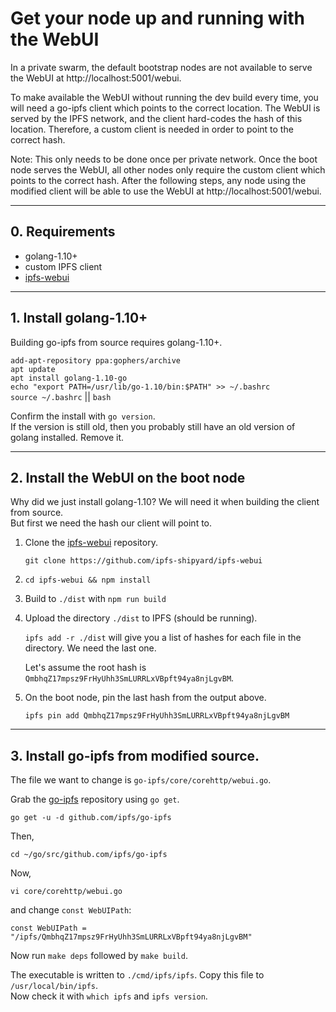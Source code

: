 # Get your node up and running with the WebUI

In a private swarm, the default bootstrap nodes are not available to serve the WebUI
at http://localhost:5001/webui.  

To make available the WebUI without running the dev build every time, you will need a go-ipfs client which 
points to the correct location. The WebUI is served by the IPFS network, and the client hard-codes the hash 
of this location. Therefore, a custom client is needed in order to point to the correct hash.

Note: This only needs to be done once per private network. Once the boot node serves the WebUI, all other nodes 
only require the custom client which points to the correct hash. After the following steps, any node using the 
modified client will be able to use the WebUI at http://localhost:5001/webui.  

----
## 0. Requirements

* golang-1.10+
* custom IPFS client
* [ipfs-webui](https://github.com/ipfs-shipyard/ipfs-webui)

----
## 1. Install golang-1.10+

Building go-ipfs from source requires golang-1.10+. 

```add-apt-repository ppa:gophers/archive```  
```apt update```  
```apt install golang-1.10-go```  
```echo "export PATH=/usr/lib/go-1.10/bin:$PATH" >> ~/.bashrc```  
```source ~/.bashrc``` || ```bash```  

Confirm the install with ```go version```.  
If the version is still old, then you probably still have an old version of golang installed. Remove it.  

----
## 2. Install the WebUI on the boot node

Why did we just install golang-1.10? We will need it when building the client from source.  
But first we need the hash our client will point to.  

1. Clone the [ipfs-webui](https://github.com/ipfs-shipyard/ipfs-webui) repository.  

    ```git clone https://github.com/ipfs-shipyard/ipfs-webui```  

2. ```cd ipfs-webui && npm install```  
3. Build to ```./dist``` with ```npm run build```  
4. Upload the directory ```./dist``` to IPFS (should be running).  

    ```ipfs add -r ./dist``` will give you a list of hashes for each file in the directory. We need the last one.  
    
    Let's assume the root hash is ```QmbhqZ17mpsz9FrHyUhh3SmLURRLxVBpft94ya8njLgvBM```.  

5. On the boot node, pin the last hash from the output above.  

    ```ipfs pin add QmbhqZ17mpsz9FrHyUhh3SmLURRLxVBpft94ya8njLgvBM```
  
----
## 3. Install go-ipfs from modified source.  

The file we want to change is ```go-ipfs/core/corehttp/webui.go```.  

Grab the [go-ipfs](https://github.com/ipfs/go-ipfs) repository using ```go get```.  
    
```go get -u -d github.com/ipfs/go-ipfs```  
    
Then,  

```cd ~/go/src/github.com/ipfs/go-ipfs```  

Now,  

```vi core/corehttp/webui.go```  

and change ```const WebUIPath```:  

```const WebUIPath = "/ipfs/QmbhqZ17mpsz9FrHyUhh3SmLURRLxVBpft94ya8njLgvBM"```

Now run ```make deps``` followed by ```make build```.  

The executable is written to ```./cmd/ipfs/ipfs```. Copy this file to ```/usr/local/bin/ipfs```.  
Now check it with ```which ipfs``` and ```ipfs version```.  





